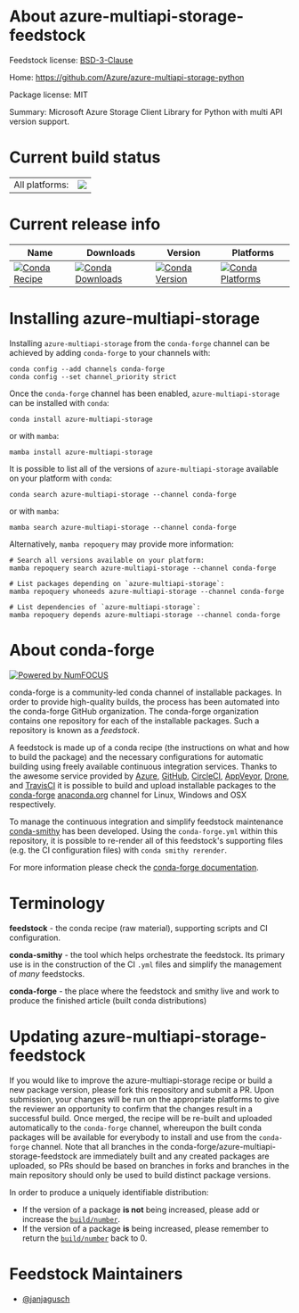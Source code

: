 About azure-multiapi-storage-feedstock
======================================

Feedstock license: [BSD-3-Clause](https://github.com/conda-forge/azure-multiapi-storage-feedstock/blob/main/LICENSE.txt)

Home: https://github.com/Azure/azure-multiapi-storage-python

Package license: MIT

Summary: Microsoft Azure Storage Client Library for Python with multi API version support.

Current build status
====================


<table><tr><td>All platforms:</td>
    <td>
      <a href="https://dev.azure.com/conda-forge/feedstock-builds/_build/latest?definitionId=25619&branchName=main">
        <img src="https://dev.azure.com/conda-forge/feedstock-builds/_apis/build/status/azure-multiapi-storage-feedstock?branchName=main">
      </a>
    </td>
  </tr>
</table>

Current release info
====================

| Name | Downloads | Version | Platforms |
| --- | --- | --- | --- |
| [![Conda Recipe](https://img.shields.io/badge/recipe-azure--multiapi--storage-green.svg)](https://anaconda.org/conda-forge/azure-multiapi-storage) | [![Conda Downloads](https://img.shields.io/conda/dn/conda-forge/azure-multiapi-storage.svg)](https://anaconda.org/conda-forge/azure-multiapi-storage) | [![Conda Version](https://img.shields.io/conda/vn/conda-forge/azure-multiapi-storage.svg)](https://anaconda.org/conda-forge/azure-multiapi-storage) | [![Conda Platforms](https://img.shields.io/conda/pn/conda-forge/azure-multiapi-storage.svg)](https://anaconda.org/conda-forge/azure-multiapi-storage) |

Installing azure-multiapi-storage
=================================

Installing `azure-multiapi-storage` from the `conda-forge` channel can be achieved by adding `conda-forge` to your channels with:

```
conda config --add channels conda-forge
conda config --set channel_priority strict
```

Once the `conda-forge` channel has been enabled, `azure-multiapi-storage` can be installed with `conda`:

```
conda install azure-multiapi-storage
```

or with `mamba`:

```
mamba install azure-multiapi-storage
```

It is possible to list all of the versions of `azure-multiapi-storage` available on your platform with `conda`:

```
conda search azure-multiapi-storage --channel conda-forge
```

or with `mamba`:

```
mamba search azure-multiapi-storage --channel conda-forge
```

Alternatively, `mamba repoquery` may provide more information:

```
# Search all versions available on your platform:
mamba repoquery search azure-multiapi-storage --channel conda-forge

# List packages depending on `azure-multiapi-storage`:
mamba repoquery whoneeds azure-multiapi-storage --channel conda-forge

# List dependencies of `azure-multiapi-storage`:
mamba repoquery depends azure-multiapi-storage --channel conda-forge
```


About conda-forge
=================

[![Powered by
NumFOCUS](https://img.shields.io/badge/powered%20by-NumFOCUS-orange.svg?style=flat&colorA=E1523D&colorB=007D8A)](https://numfocus.org)

conda-forge is a community-led conda channel of installable packages.
In order to provide high-quality builds, the process has been automated into the
conda-forge GitHub organization. The conda-forge organization contains one repository
for each of the installable packages. Such a repository is known as a *feedstock*.

A feedstock is made up of a conda recipe (the instructions on what and how to build
the package) and the necessary configurations for automatic building using freely
available continuous integration services. Thanks to the awesome service provided by
[Azure](https://azure.microsoft.com/en-us/services/devops/), [GitHub](https://github.com/),
[CircleCI](https://circleci.com/), [AppVeyor](https://www.appveyor.com/),
[Drone](https://cloud.drone.io/welcome), and [TravisCI](https://travis-ci.com/)
it is possible to build and upload installable packages to the
[conda-forge](https://anaconda.org/conda-forge) [anaconda.org](https://anaconda.org/)
channel for Linux, Windows and OSX respectively.

To manage the continuous integration and simplify feedstock maintenance
[conda-smithy](https://github.com/conda-forge/conda-smithy) has been developed.
Using the ``conda-forge.yml`` within this repository, it is possible to re-render all of
this feedstock's supporting files (e.g. the CI configuration files) with ``conda smithy rerender``.

For more information please check the [conda-forge documentation](https://conda-forge.org/docs/).

Terminology
===========

**feedstock** - the conda recipe (raw material), supporting scripts and CI configuration.

**conda-smithy** - the tool which helps orchestrate the feedstock.
                   Its primary use is in the construction of the CI ``.yml`` files
                   and simplify the management of *many* feedstocks.

**conda-forge** - the place where the feedstock and smithy live and work to
                  produce the finished article (built conda distributions)


Updating azure-multiapi-storage-feedstock
=========================================

If you would like to improve the azure-multiapi-storage recipe or build a new
package version, please fork this repository and submit a PR. Upon submission,
your changes will be run on the appropriate platforms to give the reviewer an
opportunity to confirm that the changes result in a successful build. Once
merged, the recipe will be re-built and uploaded automatically to the
`conda-forge` channel, whereupon the built conda packages will be available for
everybody to install and use from the `conda-forge` channel.
Note that all branches in the conda-forge/azure-multiapi-storage-feedstock are
immediately built and any created packages are uploaded, so PRs should be based
on branches in forks and branches in the main repository should only be used to
build distinct package versions.

In order to produce a uniquely identifiable distribution:
 * If the version of a package **is not** being increased, please add or increase
   the [``build/number``](https://docs.conda.io/projects/conda-build/en/latest/resources/define-metadata.html#build-number-and-string).
 * If the version of a package **is** being increased, please remember to return
   the [``build/number``](https://docs.conda.io/projects/conda-build/en/latest/resources/define-metadata.html#build-number-and-string)
   back to 0.

Feedstock Maintainers
=====================

* [@janjagusch](https://github.com/janjagusch/)

